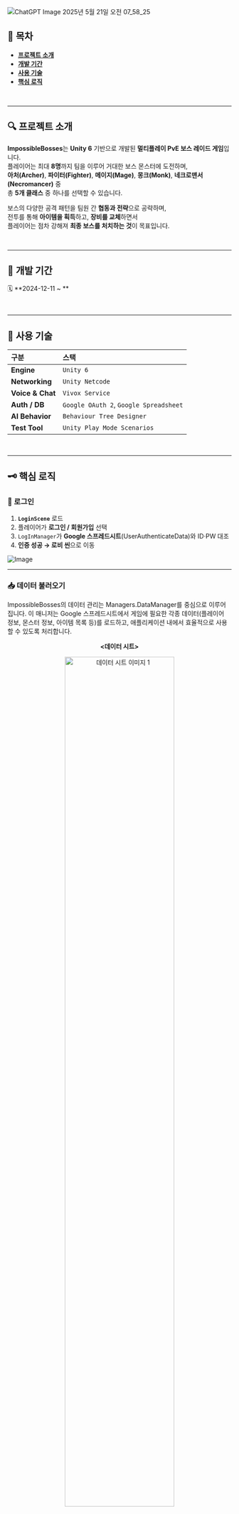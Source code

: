 ![ChatGPT Image 2025년 5월 21일 오전 07_58_25](https://github.com/user-attachments/assets/78780fee-a54d-4b52-90dc-0bca75f68ba7)

## 📘 목차
- **[프로젝트 소개](#-프로젝트-소개)**
- **[개발 기간](#-개발-기간)**
- **[사용 기술](#-사용-기술)**
- **[핵심 로직](#-핵심-로직)**

<br/>

---

## 🔍 프로젝트 소개
**ImpossibleBosses**는 **Unity 6** 기반으로 개발된 **멀티플레이 PvE 보스 레이드 게임**입니다.  
플레이어는 최대 **8명**까지 팀을 이루어 거대한 보스 몬스터에 도전하며,  
**아처(Archer)**, **파이터(Fighter)**, **메이지(Mage)**, **몽크(Monk)**, **네크로맨서(Necromancer)** 중  
총 **5개 클래스** 중 하나를 선택할 수 있습니다.

보스의 다양한 공격 패턴을 팀원 간 **협동과 전략**으로 공략하며,  
전투를 통해 **아이템을 획득**하고, **장비를 교체**하면서  
플레이어는 점차 강해져 **최종 보스를 처치하는 것**이 목표입니다.

<br/>

---

## 📆 개발 기간
🗓 **2024-12-11 ~ **

<br/>

---

## 🔧 사용 기술
| 구분 | 스택 |
| :-- | :-- |
| **Engine** | `Unity 6` |
| **Networking** | `Unity Netcode` |
| **Voice & Chat** | `Vivox Service` |
| **Auth / DB** | `Google OAuth 2`, `Google Spreadsheet` |
| **AI Behavior** | `Behaviour Tree Designer` |
| **Test Tool** | `Unity Play Mode Scenarios` |

<br/>

---

## 🗝 핵심 로직

### 🔐 로그인
1. **`LoginScene`** 로드  
2. 플레이어가 **로그인 / 회원가입** 선택  
3. `LogInManager`가 **Google 스프레드시트**(UserAuthenticateData)와 ID·PW 대조  
4. **인증 성공 → 로비 씬**으로 이동  

![Image](https://github.com/user-attachments/assets/a63eec10-7526-4920-bd92-319d0a640e82)

---

### 📥 데이터 불러오기
ImpossibleBosses의 데이터 관리는 Managers.DataManager를 중심으로 이루어집니다. 이 매니저는 Google 스프레드시트에서 게임에 필요한 각종 데이터(플레이어 정보, 몬스터 정보, 아이템 목록 등)를 로드하고, 애플리케이션 내에서 효율적으로 사용할 수 있도록 처리합니다.

<p align="center">
  <strong>&lt;데이터 시트&gt;</strong>
</p>
<p align="center">
  <img src="https://github.com/user-attachments/assets/5fa4ab70-ba04-403b-b229-c403439998e1" alt="데이터 시트 이미지 1" width="70%"/>
  <img src="https://github.com/user-attachments/assets/66638094-07c2-48ad-b48e-744c3f8d9183" alt="데이터 시트 이미지 2" width="70%"/>
  <img src="https://github.com/user-attachments/assets/8c104aa5-92eb-44ea-82e5-c77787290c39" alt="데이터 시트 이미지 3" width="70%"/>
</p>


**데이터 로딩 절차:**

1.  **초기화 및 타입 스캔**:
    <ul>
      <li><code>Managers.DataManager.Init()</code> 메서드가 데이터 로딩을 시작합니다.</li>
      <li><code>LoadSerializableTypesFromFolder</code> 메서드는 지정된 경로에서 <code>[Serializable]</code> 어트리뷰트를 가진 클래스들을 리플렉션으로 스캔합니다. 이 클래스들은 스프레드시트의 각 시트 데이터 구조와 매핑됩니다.</li>
    </ul>

<p align="center">
  <strong>&lt;DataManger의 타입확인&gt;</strong>
</p>
<div align="center">
  <img src="https://github.com/user-attachments/assets/f0fcfdb3-cd07-494a-9edd-267df547bfd1" alt="타입 스캔 이미지 1" width="70%"/>
</div>
<br>

2.  **Google 스프레드시트 연동**:
    <ul>
      <li><code>DatabaseStruct</code>는 Google OAuth 2.0 인증 정보(클라이언트 ID, 시크릿 코드, 애플리케이션 이름, 스프레드시트 ID)를 관리합니다.</li>
      <li><code>GetGoogleSheetData()</code> 메서드는 이 정보를 사용하여 Google Sheets API 인증 후, 지정된 스프레드시트 데이터를 가져옵니다.</li>
    </ul>

<p align="center">
  <strong>&lt;구글 스프레드시트 불러오기&gt;</strong>
</p>
<div align="center">
  <img src="https://github.com/user-attachments/assets/47be08dd-43b7-4740-9853-89e74ab992f3" alt="스프레드시트 연동" width="70%"/>
</div>
<br>

3.  **데이터 파싱 및 구조화**:
    * `LoadDataFromGoogleSheets()`는 인증된 서비스와 스프레드시트 ID로 각 시트의 데이터를 요청합니다.
    * `ParseSheetData()`는 시트 데이터를 JSON 형식 문자열로 변환합니다.
    * `AddAllDataDictFromJsonData()`는 JSON 문자열을 C# 객체로 역직렬화합니다.
        * `GetTypeNameFromFileName()`은 시트 이름에서 데이터 타입을 결정합니다.
        * `FindGenericKeyType()`은 데이터 타입이 `Ikey<TKey>` 인터페이스를 구현했는지 확인하여 딕셔너리 키 타입을 결정합니다.
        * `DataToDictionary<TKey, TStat>` 클래스는 로드된 데이터 리스트를 `Dictionary<TKey, TStat>` 형태로 변환하여 `AllDataDict`에 저장합니다.

<p align="center">
  <strong>&lt;JSON 문자열 역직렬화&gt;</strong>
</p>
<div align="center">
  <img src="https://github.com/user-attachments/assets/5d878784-0047-4341-a7d5-eaf3cad0e707" alt="데이터 파싱" width="70%"/>
</div>
<br>

4.  **데이터 캐싱 및 접근**:
    * 처리된 데이터는 `DataManager.AllDataDict` (`Dictionary<Type, object>` 타입)에 데이터 타입별로 캐싱되어, 게임 내 다른 시스템에서 사용됩니다.
    * `ItemDataManager`는 `DataManager.AllDataDict`에서 아이템 관련 타입의 데이터를 가져와 관리합니다.
<p align="center">
  <strong>&lt;데이터 캐싱&gt;</strong>
</p>
<div align="center">
  <img src="https://github.com/user-attachments/assets/3a36e9ed-a833-4e30-b9ac-41880a50a860" alt="데이터 캐싱" width="70%"/>
</div>
<br>


5.  **로컬 데이터 활용**:
    * Google 스프레드시트 접근 불가 시, `LoadAllDataFromLocal()` 메서드가 로컬에 JSON 파일로 저장된 데이터를 로드합니다.
    * 스프레드시트에서 새 데이터를 가져오면, `SaveDataToFile()` 메서드가 기존 로컬 데이터와 비교 후 변경된 경우 최신 데이터로 덮어씁니다. `BinaryCheck<T>()`가 데이터 변경 여부를 확인합니다.



---

### 🏠 로비
1. **계정 인증** 후 **`LobbyScene`** 전환  
2. `LobbyManager`가 Unity Services **초기화 → 익명 인증 → 로비 접속**  
3. 플레이어는 글로벌 채팅으로 소통하고 방 **생성 / 참가** 가능  

---

### 🔗 릴레이 서버
- **호스트(방장)** 가 방 생성 → **Relay Allocation** 수신(서버 역할)  
- **참가자** 는 **Join Code** 로 해당 Allocation 접속  
- 실제 IP 노출 없이 **NAT / 방화벽** 문제 해결  
- 호스트가 중도 이탈하면 **새 호스트가 Allocation 승계**

![Image](https://github.com/user-attachments/assets/4d7df461-dbe3-4e5d-aeb1-72d5b26841ff)

---

### 🏎️ 최적화 방법
| 영역 | 왜 이런 방법을 썼는가? |
| :-- | :-- |
| **오브젝트 풀링 &<br/>네트워크 오브젝트 풀링** | 스킬·파티클 등 **자주 생성·삭제** 오브젝트를 미리 생성해 **재사용** → GC 최소화 |
| **네트워크 패킷 절감** | **필요 데이터만 압축 전송** → 이후 계산은 **로컬**에서 수행 -> 전송량 절감, 반응속도 상승 |

---

### 🌐 네트워크 동기화
1. **서버 권한 구조**  
   - 보스 AI·게임 판정을 **호스트**가 전담  
   - 결과(피해량·상태) → **NetworkVariable / RPC** 로 전송  
2. **예측 & 보간**  
   - 패킷을 전송할때 서버가 패킷을 보낸시간과 클라이언트가 패킷을 받은시간을 계산해 서버와 차이 발생 시 부드럽게 보간으로 보정  

---

![Boss Flow](https://github.com/user-attachments/assets/33e41408-493a-4778-830d-c0c69d4055a5)
